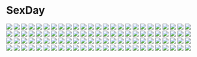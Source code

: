 # SexDay
![](https://konachan.com/image/b7509e53928f1e8b83b2ded19b5c9b7e/Konachan.com%20-%20280572%20animal_ears%20bikini_top%20breasts%20caenis_%28fate%29%20dark_skin%20fate_grand_order%20fate_%28series%29%20kayaooooo%20shorts%20tattoo.jpg)
![](https://konachan.com/image/e711196071ae2c3e8bfdcfb5c60eeffc/Konachan.com%20-%20262399%20animal%20aqua_eyes%20barefoot%20bird%20breasts%20cleavage%20clouds%20dress%20long_hair%20original%20ruins%20see_through%20sky%20tagme_%28artist%29%20water%20white_hair.jpg)
![](https://konachan.com/jpeg/87956f8b642199fcda071d52ee9fa035/Konachan.com%20-%20294896%20animal%20black_hair%20cat_smile%20dress%20original%20purple_eyes%20satsuki_misuzu%20short_hair%20signed%20waifu2x.jpg)
![](https://konachan.com/jpeg/019a03be81d21f46929147218ecae601/Konachan.com%20-%2043052%20maid%20mikeou%20pussy%20skirt%20skirt_lift%20uncensored.jpg)
![](https://konachan.com/jpeg/70280dbbbfde2fbc7aabdb4f94b005ed/Konachan.com%20-%20272192%20aqua_eyes%20blonde_hair%20blush%20breast_hold%20breasts%20choker%20game_cg%20long_hair%20nipples%20nude%20ponytail%20pussy%20thighhighs%20uncensored%20wanaca%20wristwear.jpg)
![](https://konachan.com/jpeg/39511f25e55c5c33ade8e96f311d5b89/Konachan.com%20-%20297074%20blonde_hair%20blush%20breasts%20cameltoe%20gloves%20green_eyes%20long_hair%20nipples%20original%20panties%20spread_legs%20thighhighs%20twintails%20underwear%20waifu2x%20wet%20white.jpg)
![](https://konachan.com/image/5874fe816ca963619f325b5529029113/Konachan.com%20-%2026406%20disgaea%20pleinair%20pointed_ears%20ryo.jpeg)
![](https://konachan.com/image/3eab8e52b899bed2250ceb2329040143/Konachan.com%20-%20132249%20amami_haruka%20idolmaster.jpg)
![](https://konachan.com/jpeg/42445bbad83ccab5dc27f69ac5d18bbc/Konachan.com%20-%20226120%20animal_ears%20bikini%20bow%20braids%20breasts%20catgirl%20cleavage%20long_hair%20navel%20pointed_ears%20red_eyes%20red_hair%20swimsuit%20tail%20touhou%20twintails%20water.jpg)
![](https://konachan.com/image/a810a31bcb45ddfa8bcb4d9b57d74e0e/Konachan.com%20-%20244252%20animal_ears%20bell%20blush%20breasts%20hongmao%20inubashiri_momiji%20orange_eyes%20ribbons%20short_hair%20torii%20touhou%20umbrella%20white_hair%20wolfgirl.jpg)
![](https://konachan.com/jpeg/f47ac0878fb128b45381d3cbe267eef8/Konachan.com%20-%20281827%20anthropomorphism%20blush%20flower_knight_girl%20gray_hair%20hane.%20long_hair%20shirotaegiku_%28flower_knight_girl%29%20sword%20thighhighs%20weapon%20yellow_eyes.jpg)
![](https://konachan.com/image/e2fc1d1910737a43c68c589aff090ebb/Konachan.com%20-%20304497%202girls%20anthropomorphism%20azur_lane%20black_hair%20breasts%20cleavage%20food%20japanese_clothes%20long_hair%20orange_eyes%20pantyhose%20purple_eyes%20white_hair.jpg)
![](https://konachan.com/jpeg/012f71eacb84b355c4909dc71623b27c/Konachan.com%20-%20132768%20bow%20breasts%20brown_eyes%20building%20car%20dracu-riot%21%20game_cg%20inamura_rio%20industrial%20long_hair%20muririn%20night%20purple_hair%20yuzusoft.jpg)
![](https://konachan.com/image/8b177db0166fc70985e2b9098cb944b1/Konachan.com%20-%20182236%20blue_eyes%20brown_hair%20cherry_blossoms%20flowers%20kneehighs%20naruse_chisato%20original%20petals%20school_uniform%20skirt%20tree.jpg)
![](https://konachan.com/image/d5b9d9b7e3470568e976585122a0ed26/Konachan.com%20-%20150703%20barefoot%20blue_eyes%20breasts%20cleavage%20collar%20hat%20khalitzburg%20poison%20red_hair%20shorts%20street_fighter%20underboob%20white.jpg)
![](https://konachan.com/jpeg/6e8b4ab3593d1791db54dfae45c5bcba/Konachan.com%20-%20261141%20blush%20breasts%20brown_hair%20game_cg%20harukaze_soft%20kuroki_michi%20long_hair%20navel%20night%20nipples%20no_bra%20nopan%20red_eyes%20shirt_lift%20sky%20stars%20tree%20water.jpg)
![](https://konachan.com/image/b9805d2979bb3d9138b49697c9ad4bab/Konachan.com%20-%20193384%20anus%20black_hair%20breasts%20cum%20doomfest%20group%20long_hair%20nipples%20original%20penis%20pussy%20sex%20spread_pussy%20thighhighs%20uncensored%20wink.jpg)
![](https://konachan.com/image/4be15efe7aab3d9d868b62f2d0a5fba0/Konachan.com%20-%20214474%20ayase_eri%20food%20group%20hoshizora_rin%20kousaka_honoka%20minami_kotori%20nishikino_maki%20rio_%289251843%29%20skirt%20sonoda_umi%20thighhighs%20toujou_nozomi%20yazawa_nico.jpg)
![](https://konachan.com/jpeg/8f2f0100a948720eb3af5e9705279408/Konachan.com%20-%2072337%20animal_ears%20breasts%20himari%20omamori_himari%20purple_eyes%20purple_hair%20short_hair%20sword%20transparent%20vector%20weapon.jpg)
![](https://konachan.com/jpeg/7ce288463a820653e18383d5e9b2055c/Konachan.com%20-%2051678%20close%20kataoka_yuuki%20saki.jpg)
![](https://konachan.com/image/86d26b4f87ee0de2a9ad7e91288e3b98/Konachan.com%20-%20115334%20run_elsie_jewelria%20to_love_ru%20white.jpg)
![](https://konachan.com/image/e4e7bbe219b7b73efbdb856bf550e886/Konachan.com%20-%20198693%20ass%20barefoot%20black_hair%20breasts%20couch%20gloves%20haik%20hestia_%28danmachi%29%20jpeg_artifacts%20long_hair%20nipple_slip%20nipples%20purple_eyes%20tattoo%20twintails.jpg)
![](https://konachan.com/jpeg/1cfe84a0d3c8453edf62a048097447b9/Konachan.com%20-%20197138%20ass%20bed%20blush%20brown_eyes%20brown_hair%20drink%20heart%20karen_%28thebubblesqueak%29%20kazenokaze%20long_hair%20original%20panties%20ponytail%20underwear.jpg)
![](https://konachan.com/image/247ef3ec04f36f4b55e6d1098976edc8/Konachan.com%20-%20105586%202girls%20bikini%20breast_hold%20feng%20hoshizora_e_kakaru_hashi%20koumoto_madoka%20megami%20nakatsugawa_ui%20scan%20swimsuit%20topless%20underboob%20yanagi_shinsuke.jpg)
![](https://konachan.com/image/88367f171ce00254ab0b9ae34bed7523/Konachan.com%20-%2010365%20black_hair%20bow%20butterfly%20cartagra%20dress%20flowers%20green_eyes%20innocent_grey%20japanese_clothes%20kouzuki_kazuna%20long_hair%20scarf%20watermark.jpg)
![](https://konachan.com/image/35d9ccea584bc00545941aef2d2e7bbc/Konachan.com%20-%2067293%20mitsuki_mouse.jpg)
![](https://konachan.com/image/27a8f69d18ed14ed253e2cb6a22bc7fa/Konachan.com%20-%2063803%20censored%20favorite%20game_cg%20hoshizora_no_memoria%20tagme.jpg)
![](https://konachan.com/image/0894ccd1aaf3777afe917fb86b10d401/Konachan.com%20-%2098660%20akashio%20glasses%20houjuu_nue%20red_eyes%20touhou%20white%20wings.jpg)
![](https://konachan.com/image/52e554adc94f440d0bdb048d00948096/Konachan.com%20-%2040132%20allen_walker%20d.gray-man%20devit%20jasdero%20millenium_earl%20road_kamelot%20skinn_bolic%20tyki_mikk.jpg)
![](https://konachan.com/image/c8f69a6fb2fb71a3dffad85eb3a7a8f8/Konachan.com%20-%20156067%20book%20dress%20hat%20long_hair%20patchouli_knowledge%20purple_eyes%20purple_hair%20touhou%20zundamame.jpg)
![](https://konachan.com/image/63abb37eee40af0b4b97f9529d6e0bb9/Konachan.com%20-%20248598%20anthropomorphism%20brown_hair%20kamiyan191969%20kantai_collection%20mutsuki_%28kancolle%29%20school_uniform%20short_hair%20skirt.jpg)
![](https://konachan.com/image/8d058b33f4967b43a5c37ccdeee2c55f/Konachan.com%20-%20110858%202girls%20building%20city%20clouds%20dark%20dusk_dawn%20flowers%20grass%20hat%20maribel_han%20moon%20scenic%20short_hair%20sky%20stars%20touhou%20tree%20usami_renko.jpg)
![](https://konachan.com/image/866c565a4b936e199c0d847e9e8e73e5/Konachan.com%20-%20239647%20anal%20anus%20ass%20censored%20cum%20dress%20flowers%20idolmaster%20kikuchi_makoto%20nopan%20penis%20pussy%20tenako.jpg)
![](https://konachan.com/jpeg/39222ba3f32754a5e8d1f8432471aa04/Konachan.com%20-%20172818%20animal_ears%20black_hair%20blush%20breasts%20censored%20collar%20eufonie%20game_cg%20long_hair%20nipples%20no_bra%20panties%20panty_pull%20penis%20pussy%20sex%20tateha%20underwear.jpg)
![](https://konachan.com/jpeg/56b3c9f12eafd63e571e85c737b71fee/Konachan.com%20-%2060231%20breasts%20cleavage%20dress%20tagme%20takoyaki_%28roast%29%20water.jpg)
![](https://konachan.com/image/5b61e01fbff0c46deb229cb4bddca96e/Konachan.com%20-%2036686%20fujiwara_chiyoko%20sennen_joyuu.jpg)
![](https://konachan.com/image/a96f91bba519f0bda7ab2304a99351d7/Konachan.com%20-%20111849%20candy%20dress%20kazune_%28baumkuchen%29%20lollipop%20nanase_kanon%20pink_eyes%20pink_hair%20sevencolors%20vocaloid.jpg)
![](https://konachan.com/image/1819d6b19307c47302551bb6d64e23cb/Konachan.com%20-%20252859%20black_hair%20blush%20breasts%20catgirl%20draenei%20fellatio%20futanari%20horns%20nipples%20nude%20original%20penis%20red_eyes%20red_hair%20short_hair%20tail%20uncensored%20white%20yuri.jpg)
![](https://konachan.com/image/80ac761fada9dd0e4c5889736b5fb148/Konachan.com%20-%2014311%20hakua_ugetsu.jpg)
![](https://konachan.com/image/be51ae524897dbe7bb90432b979509da/Konachan.com%20-%2035340%20blonde_hair%20blush%20fate_testarossa%20headphones%20nopan%20red_eyes%20tagme.jpg)
![](https://konachan.com/jpeg/b21daf2c057692c869e79ed4f3363829/Konachan.com%20-%20281360%202girls%20blue_eyes%20blue_hair%20blush%20breasts%20cunnilingus%20headdress%20nipples%20nude%20pink_eyes%20pink_hair%20short_hair%20spread_legs%20thighhighs%20twins%20yuri.jpg)
![](https://konachan.com/image/94149567b09ccdc15b4523dcfb475806/Konachan.com%20-%20160701%202girls%20hinanawi_tenshi%20nagae_iku%20ruins%20shuizao_%28little_child%29%20touhou.jpg)
![](https://konachan.com/jpeg/5a96e7730cba3cea97c22825f92ffe0e/Konachan.com%20-%20286669%20aqua_eyes%20black_hair%20blush%20bow%20breasts%20cat_smile%20cleavage%20dress%20hestia_%28danmachi%29%20kabu_%28e90vwggy%29%20long_hair%20twintails.jpg)
![](https://konachan.com/image/4dff56848a7d8b2e18f45954ae91ff42/Konachan.com%20-%20298348%20aqua_eyes%20black_hair%20blush%20bow%20bra%20brown_hair%20catgirl%20fang%20green_eyes%20karyl%20kokkoro%20long_hair%20navel%20panties%20pecorine%20pink_eyes%20tail%20underwear%20wink.jpg)
![](https://konachan.com/image/1c5594d9fe96e442fdedba9e3bdcf25a/Konachan.com%20-%2075581%20animal_ears%20barefoot%20bell%20blonde_hair%20blue_eyes%20catboy%20catgirl%20collar%20headphones%20kagamine_len%20kagamine_rin%20male%20tail%20tie%20vocaloid%20white.jpg)
![](https://konachan.com/jpeg/b658bc2f9e397a5a3bec34c5a28149c2/Konachan.com%20-%20196515%20green_hair%20long_hair%20original%20riburanomind.jpg)
![](https://konachan.com/image/8140d2582284493cd9305249ae63dabe/Konachan.com%20-%20115926%20black_hair%20game_cg%20long_hair%20rajyo_setsura%20rasetsu%20school_uniform.jpg)
![](https://konachan.com/jpeg/b754fd77171110bbac127eeabe3623b2/Konachan.com%20-%20108291%20gloves%20green_eyes%20group%20gun%20hat%20liu_meifeng%20mishiro_akatsuki%20mizuchi_towako%20moriya_mahiro%20nida_schuetlitch%20pink_hair%20short_hair%20shuraki%20uniform%20weapon.jpg)
![](https://konachan.com/image/eee36037382428008cd9864227505d5c/Konachan.com%20-%20297003%202girls%20blush%20bra%20breasts%20cleavage%20demon%20gloves%20horns%20long_hair%20maid%20navel%20original%20panties%20pink_hair%20purple_eyes%20see_through%20succubus%20underwear.jpg)
![](https://konachan.com/jpeg/a4f17318a5886de69ea422248e78d7d0/Konachan.com%20-%20133047%20amakura%20game_cg%20root_nuko%20worlds_and_world%27s_end.jpg)
![](https://konachan.com/image/b393657a3fe3f34b2b31fa9618a6699f/Konachan.com%20-%20138040%20angel_wish%20brown_hair%20censored%20favorite%20fellatio%20game_cg%20glasses%20kurihira_rikka%20panties%20penis%20striped_panties%20thighhighs%20twintails%20underwear.jpg)
![](https://konachan.com/jpeg/eb48bb1cbcb0a1f5aab5c8bebfd7caa8/Konachan.com%20-%2072124%20baka_to_test_to_shoukanjuu%20chibi%20himeji_mizuki%20kinoshita_hideyoshi%20male%20sakamoto_yuuji%20shimada_minami%20trap%20tsuchiya_kouta%20yoshii_akihisa.jpg)
![](https://konachan.com/image/e38d2ce61e053b5a793dbbab3d2718c9/Konachan.com%20-%2013650%20animal_ears%20blonde_hair%20dress%20littlewitch%20oyari_ashito%20signed%20tail.jpg)
![](https://konachan.com/jpeg/f7fae6a3c7572c52041ac83a17ced491/Konachan.com%20-%20212903%202girls%20animal_ears%20autumn%20blue_eyes%20blue_hair%20cue_%28lindwrum%29%20forest%20hat%20red_eyes%20short_hair%20signed%20sword%20tail%20touhou%20tree%20weapon%20white_hair%20wolfgirl.jpg)
![](https://konachan.com/image/3e4a88d9656763730ad9d57afb420a0f/Konachan.com%20-%2084122%20blush%20corticarte_apa_lagranges%20kannatsuki_noboru%20long_hair%20pink_eyes%20pink_hair%20red_eyes%20red_hair%20stockings%20thighhighs%20underwear.jpg)
![](https://konachan.com/image/3bae98d2b1b024d2f5e5d8a92776fb3c/Konachan.com%20-%2033959%20rosario%2Bvampire%20shirayuki_mizore.jpg)
![](https://konachan.com/jpeg/ae430e42343b76c95856ea6375d2ae03/Konachan.com%20-%20265160%20bed%20breasts%20brown_hair%20dress%20fingering%20front_wing%20game_cg%20ino%20long_hair%20nipples%20no_bra%20panties%20panty_pull%20pussy%20pussy_juice%20uncensored%20underwear.jpg)
![](https://konachan.com/image/ceca98b49effda96679b81a79bac86a0/Konachan.com%20-%20150270%20boots%20hat%20hatsune_miku%20headphones%20ia%20long_hair%20masami_chie%20snow%20vocaloid.jpg)
![](https://konachan.com/jpeg/0db9a42e2f3ee7e118d0fff5d4764083/Konachan.com%20-%20227221%20ayase_eri%20bikini%20blush%20group%20hazuki_natsu%20navel%20necklace%20nishikino_maki%20swimsuit%20toujou_nozomi%20waifu2x%20wink%20yazawa_nico.jpg)
![](https://konachan.com/image/fe4ecf9d3b157cfff65b4b37011847c5/Konachan.com%20-%2075131%20flandre_scarlet%20touhou%20vampire.jpg)
![](https://konachan.com/image/72fcc8662fd937fad0f553c4f9259fea/Konachan.com%20-%20230903%20blonde_hair%20breasts%20long_hair%20masak_%28masaki4545%29%20original%20purple_eyes.jpg)
![](https://konachan.com/jpeg/3d429d9288d2446ae64eddeeadd64915/Konachan.com%20-%20290264%20hoodie%20i-ron%20original%20rain%20scenic%20water.jpg)
![](https://konachan.com/image/6d4662e43898d3f8b8a78d1ded66deb0/Konachan.com%20-%20137783%20brown_eyes%20brown_hair%20kazeno%20original%20school_uniform%20short_hair.jpg)
![](https://konachan.com/image/dc038b84db751b786a7e0f3b115aedd9/Konachan.com%20-%2048639%20akiyama_mio%20k-on%21%20panties%20underwear.jpg)
![](https://konachan.com/image/16f53e86fe0d055ca3921b6ea657dbec/Konachan.com%20-%2093451%20bodysuit%20gray_hair%20nagisa_kaworu%20neon_genesis_evangelion%20red_eyes%20skintight%20wings.jpg)
![](https://konachan.com/jpeg/0dcef3ec686aea993c837461d4aa3471/Konachan.com%20-%20166501%20ankoromochi%20bed%20blood%20blush%20breasts%20censored%20cum%20game_cg%20green_eyes%20long_hair%20navel%20nipples%20peassoft%20penis%20red_hair%20sex%20stockings%20topless%20wet.jpg)
![](https://konachan.com/image/e4a34247dfd601a04e707ada02f5aa2b/Konachan.com%20-%20187684%20aqua_hair%20blue_eyes%20hatsune_miku%20headphones%20niwashi_%28yuyu%29%20skirt%20thighhighs%20tie%20twintails%20vocaloid%20wink.jpg)
![](https://konachan.com/image/0f0f8407df25efb29ca0432960e527ee/Konachan.com%20-%2017045%20air_gear%20wanijima_akito.jpg)
![](https://konachan.com/image/504f007e30048b54da9ca78a6e9af63a/Konachan.com%20-%2027385%20azumanga_daioh%20close%20kamineko%20sakaki.jpg)
![](https://konachan.com/image/5810388c8ae085d3a03718989cbed01d/Konachan.com%20-%20167364%20blue_eyes%20blush%20daburu%20gloves%20headphones%20long_hair%20magnet_%28vocaloid%29%20megurine_luka%20pink_hair%20vocaloid.jpg)
![](https://konachan.com/image/def3066ddb0d7503f96555fcc380bc28/Konachan.com%20-%20143137%20blue_eyes%20blue_hair%20dress%20tenmaso.jpg)
![](https://konachan.com/jpeg/c0a426518905bf9b275ed982f32e5d42/Konachan.com%20-%20189306%20blush%20green_hair%20long_hair%20swimsuit%20touhoku_zunko%20umbrella%20vocaloid%20voiceroid%20yuzumiya_mono.jpg)
![](https://konachan.com/jpeg/fe10148b2f3f95936169e219dc5356f1/Konachan.com%20-%20165851%20black_hair%20blue_eyes%20blush%20dress%20hat%20kantoku%20long_hair%20orange_hair%20pink_eyes%20pink_hair%20scan%20short_hair%20shorts%20twintails%20wink%20yellow_eyes%20yukata.jpg)
![](https://konachan.com/jpeg/7c3858983318f393cf3f0e8b2e15e8f0/Konachan.com%20-%20269078%20anal%20aqua_eyes%20ass%20bondage%20breasts%20collar%20coppelion%20glasses%20gradient%20headband%20kneehighs%20logo%20neocoill%20nude%20penis%20short_hair%20tail%20waifu2x%20watermark.jpg)
![](https://konachan.com/jpeg/4804d534b85c21f2824aacc3027971e2/Konachan.com%20-%20258790%20anthropomorphism%20aqua_eyes%20breast_hold%20breasts%20gloves%20gray_hair%20hat%20n.g.%20nipples%20no_bra%20open_shirt%20third-party_edit%20twintails%20uniform%20white.jpg)
![](https://konachan.com/image/9a45a3d047495a6f70f849273d022251/Konachan.com%20-%2037842%20ah-kun%20ka-kun%20kuroi_sumi%20moetan%20na-kun%20nijihara_ink%20pop%20shiratori_alice%20shiratori_arisu.jpg)
![](https://konachan.com/image/669c29e9a23faeb1cfa56ca5f651bc35/Konachan.com%20-%20191206%20brown_hair%20clouds%20conone%20earmuffs%20gloves%20long_hair%20original%20pantyhose%20scarf%20skirt%20snow%20winter.jpg)
![](https://konachan.com/jpeg/fac2b4d02aa9799627eb23826dcc76f2/Konachan.com%20-%20221995%20black_eyes%20boots%20bow%20brown_eyes%20brown_hair%20chain%20fire%20green_eyes%20group%20idolmaster%20long_hair%20microphone%20navel%20shorts%20skirt%20tie%20wink%20yamato_aki.jpg)
![](https://konachan.com/jpeg/3d8e9e258ed751650aaac1275ac6b681/Konachan.com%20-%2082843%20blood%20busujima_saeko%20highschool_of_the_dead%20katana%20sword%20tea_%28nakenashi%29%20weapon.jpg)
![](https://konachan.com/jpeg/1cd1c255f95eca6715067b17853c9ee0/Konachan.com%20-%20235523%20barefoot%20bed%20book%20bra%20brown_hair%20bunny%20drink%20fan%20hitomai%20kotatsu%20open_shirt%20original%20panties%20shirt%20translation_request%20underwear.jpg)
![](https://konachan.com/jpeg/b9d01136d8869013887e3ce7a44a2b66/Konachan.com%20-%20252783%20blue_eyes%20breasts%20choker%20collar%20dc_comics%20gloves%20gun%20logo%20long_hair%20navel%20nipples%20pussy%20rain%20realistic%20tattoo%20twintails%20water%20weapon%20wet%20wristwear.jpg)
![](https://konachan.com/jpeg/dfc7678d0d2d127436fe5d7df11e8df0/Konachan.com%20-%2039103%20pia_carrot_go.jpg)
![](https://konachan.com/image/b0c3da1e4d31991464be13472ee7892b/Konachan.com%20-%2034033%20asahina_mikuru%20dualscreen%20kyon_no_imouto%20nagato_yuki%20suzumiya_haruhi%20suzumiya_haruhi_no_yuutsu%20tsuruya.jpg)
![](https://konachan.com/image/8b7e97110a92fab6e892f125cb331ac9/Konachan.com%20-%2018471%20anita_king%20maggie_mui%20michelle_cheung%20read_or_die.jpg)
![](https://konachan.com/jpeg/880e0ab9bfff7a1f5dfbe05fd1fe30c6/Konachan.com%20-%20283931%20animal_ears%20ass%20black_hair%20boots%20catgirl%20clouds%20dress%20garter%20green_eyes%20karyl%20long_hair%20noto_kurumi%20panties%20signed%20sky%20thighhighs%20underwear%20upskirt.jpg)
![](https://konachan.com/image/1e51b83e1dfbde8d5f1aa1c14dc51c7b/Konachan.com%20-%20226198%202girls%20aqua_eyes%20ball%20black_hair%20boots%20feathers%20horns%20kneehighs%20long_hair%20miko%20original%20petals%20pink_eyes%20pink_hair%20short_hair%20sword%20tail%20weapon%20wings.jpg)
![](https://konachan.com/jpeg/d60e16a4e59ccbbf14d2775449edb1d0/Konachan.com%20-%20148202%20dress%20fang%20feathers%20red_eyes%20reiuji_utsuho%20touhou%20toutenkou%20weapon%20wings.jpg)
![](https://konachan.com/image/d5351a99514b3f5ad8fce40a2e210aa3/Konachan.com%20-%20238934%20blue_eyes%20breasts%20kanna_kamui%20kobayashi-san_chi_no_maid_dragon%20loli%20nipples%20tears%20vorpal_piggy.jpg)
![](https://konachan.com/image/5993c054e7d8354db96f3b742f426746/Konachan.com%20-%2044117%20all_male%20bleach%20grimmjow_jeagerjaques%20kurosaki_ichigo%20male.jpg)
![](https://konachan.com/image/f4d5543467a5fc00c8d708f99605ee44/Konachan.com%20-%20211989%20building%20bunny_ears%20bunnygirl%20christmas%20dress%20gloves%20long_hair%20night%20purple_hair%20red_eyes%20snow%20stars%20stockings%20thighhighs%20touhou%20tree%20winter%20xe-cox.jpg)
![](https://konachan.com/image/9a5d6cb0cea052270325936dbc0f07d6/Konachan.com%20-%2087281%20animal_ears%20barefoot%20blue%20boots%20bunny_ears%20bunnygirl%20dress%20group%20hat%20inaba_tewi%20iwamoto_james%20mousegirl%20myon%20nazrin%20short_hair%20tail%20touhou.jpg)
![](https://konachan.com/image/b4c7548e0173e2b4605c967c5d760c3b/Konachan.com%20-%20183309%20building%20cage%20original%20red_eyes%20yumemeko.jpg)
![](https://konachan.com/jpeg/3d4a159d9445883c4ba239db6c524eb3/Konachan.com%20-%20307555%20black_hair%20breasts%20camera%20green_eyes%20headband%20imagawa_yoshimoto_%28sengoku_otome%29%20kozue_akari%20long_hair%20nipples%20no_bra%20sengoku_otome%20shirt_lift%20white.jpg)
![](https://konachan.com/jpeg/779c49e78f98d0c42ebec4fa004eabb5/Konachan.com%20-%20291146%20ass%20bicycle%20bike_shorts%20blush%20breasts%20clouds%20fang%20game_cg%20gray_hair%20kiba_satoshi%20marmalade%20purple_eyes%20short_hair%20shorts%20skintight%20sky%20study_%C2%A7_steady.jpg)
![](https://konachan.com/image/c22742babb446d159f75eaa9440dd305/Konachan.com%20-%2058919%20blue_eyes%20blue_hair%20cirno%20cyan%20fairy%20hakurei_reimu%20japanese_clothes%20miko%20ribbons%20short_hair%20touhou%20wings%20yasuyuki.jpg)
![](https://konachan.com/image/0bcb47c8f6215bb7ec8e4458dce63648/Konachan.com%20-%20139049%20bikini%20black_hair%20breasts%20cleavage%20drink%20long_hair%20original%20pasdar%20pool%20swimsuit%20wink.jpg)
![](https://konachan.com/jpeg/04d59402207b32ec2d0d5985aa071741/Konachan.com%20-%20175301%20aka-san_to_kyuuketsuki%20alcot%20anus%20ass%20breasts%20censored%20game_cg%20ingot%20kuwashima_rein%20long_hair%20nipples%20nude%20penis%20pussy%20saitou_yuu%20sex%20white_hair.jpg)
![](https://konachan.com/image/19999feea6d859a88efa964fc5cc134a/Konachan.com%20-%20161480%202girls%20animal_ears%20barefoot%20bed%20blonde_hair%20foxgirl%20kaku_seiga%20nakatani%20purple_eyes%20purple_hair%20short_hair%20tail%20touhou%20yakumo_ran%20yellow_eyes.jpg)
![](https://konachan.com/image/ea4bcddb15982f31092be55244eaf97f/Konachan.com%20-%20288275%20goroku%20original%20rain%20school_uniform%20stairs%20umbrella%20water.jpg)
![](https://konachan.com/image/0b3ecc57f24ba624fd9ca02de0d41ee4/Konachan.com%20-%20102733%20purple_hair%20vocaloid.jpg)
